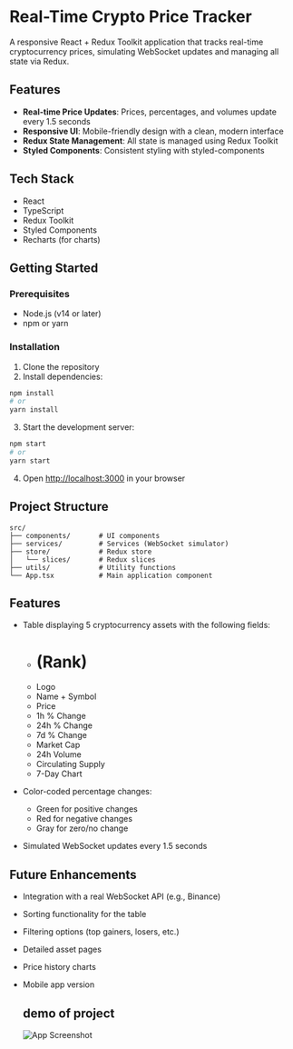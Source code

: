 # Real-Time Crypto Price Tracker

A responsive React + Redux Toolkit application that tracks real-time cryptocurrency prices, simulating WebSocket updates and managing all state via Redux.

## Features

- **Real-time Price Updates**: Prices, percentages, and volumes update every 1.5 seconds
- **Responsive UI**: Mobile-friendly design with a clean, modern interface
- **Redux State Management**: All state is managed using Redux Toolkit
- **Styled Components**: Consistent styling with styled-components

## Tech Stack

- React
- TypeScript
- Redux Toolkit
- Styled Components
- Recharts (for charts)

## Getting Started

### Prerequisites

- Node.js (v14 or later)
- npm or yarn

### Installation

1. Clone the repository
2. Install dependencies:

```bash
npm install
# or
yarn install
```

3. Start the development server:

```bash
npm start
# or
yarn start
```

4. Open [http://localhost:3000](http://localhost:3000) in your browser

## Project Structure

```
src/
├── components/       # UI components
├── services/         # Services (WebSocket simulator)
├── store/            # Redux store
│   └── slices/       # Redux slices
├── utils/            # Utility functions
└── App.tsx           # Main application component
```

## Features

- Table displaying 5 cryptocurrency assets with the following fields:
  - # (Rank)
  - Logo
  - Name + Symbol
  - Price
  - 1h % Change
  - 24h % Change
  - 7d % Change
  - Market Cap
  - 24h Volume
  - Circulating Supply
  - 7-Day Chart

- Color-coded percentage changes:
  - Green for positive changes
  - Red for negative changes
  - Gray for zero/no change

- Simulated WebSocket updates every 1.5 seconds

## Future Enhancements

- Integration with a real WebSocket API (e.g., Binance)
- Sorting functionality for the table
- Filtering options (top gainers, losers, etc.)
- Detailed asset pages
- Price history charts
- Mobile app version

  ## demo of project
  ![App Screenshot](./screenshots/demo.png)


